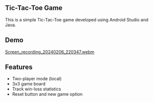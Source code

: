 ## Tic-Tac-Toe Game
This is a simple Tic-Tac-Toe game developed using Android Studio and Java.

## Demo
[Screen_recording_20240206_220347.webm](https://github.com/nastaran-motiee/tic-tac-toe/assets/33676320/44b65931-bfb0-4910-92cd-a026dea3095b)

## Features
- Two-player mode (local)
- 3x3 game board
- Track win-loss statistics
- Reset button and new game option
